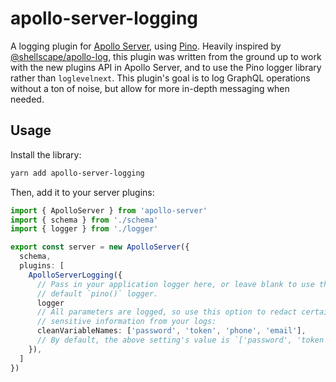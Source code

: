 # apollo-server-logging

A logging plugin for [Apollo Server][], using [Pino][]. Heavily inspired
by [@shellscape/apollo-log][], this plugin was written from the ground
up to work with the new plugins API in Apollo Server, and to use the
Pino logger library rather than `loglevelnext`. This plugin's goal is to
log GraphQL operations without a ton of noise, but allow for more
in-depth messaging when needed.

## Usage

Install the library:

```bash
yarn add apollo-server-logging
```

Then, add it to your server plugins:

```typescript
import { ApolloServer } from 'apollo-server'
import { schema } from './schema'
import { logger } from './logger'

export const server = new ApolloServer({
  schema,
  plugins: [
    ApolloServerLogging({
      // Pass in your application logger here, or leave blank to use the
      // default `pino()` logger.
      logger
      // All parameters are logged, so use this option to redact certain
      // sensitive information from your logs:
      cleanVariableNames: ['password', 'token', 'phone', 'email'],
      // By default, the above setting's value is `['password', 'token', 'captcha']`
    }),
  ]
})
```

[apollo server]: https://www.apollographql.com/docs/apollo-server/
[pino]: https://github.com/pinojs/pino
[@shellscape/apollo-log]: https://github.com/shellscape/apollo-log
